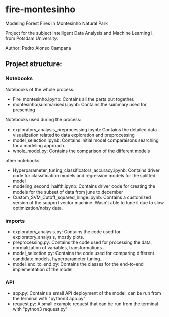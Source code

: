 # fire-montesinho
Modeling Forest Fires in Montesinho Natural Park

Project for the subject Intelligent Data Analysis and Machine Learning I, from Potsdam University.

Author: Pedro Alonso Campana

## Project structure:

### Notebooks

Notebooks of the whole process:

- Fire_montesinho.ipynb: Contains all the parts put together.
- montesinho(summarised).ipynb: Contains the summary used for presenting

Notebooks used during the process:

- exploratory_analysis_preprocessing.ipynb: Contains the detailed data visualization related to data exploration and preprocessing
- model_selection.ipynb: Contains initial model comparaisons searching for a modeling approach.
- whole_model.py: Contains the comparison of the different models

other notebooks:

- Hyperparameter_tuning_classificators_accuracy.ipynb: Contains driver code for classification models and regression models for the splitted model
- modeling_second_halfth.ipynb: Contains driver code for creating the models for the subset of data from june to december
- Custom_SVM_Cutoff_squared_hinge.ipynb: Contains a customized version of the support vector machine. Wasn't able to tune it due to slow optimization/noisy data.

### imports

- exploratory_analysis.py: Contains the code used for exploratory_analysis, mostly plots.
- preprocessing.py: Contains the code used for processing the data, normalization of variables, transformations...
- model_selection.py: Contains the code used for comparing different candidate models, hyperparameter tuning...
- model_end_to_end.py: Contains the classes for the end-to-end implementation of the model

### API

- app.py: Contains a small API deployment of the model, can be run from the terminal with "python3 app.py"
- request.py: A small example request that can be run from the terminal with "python3 request.py"
